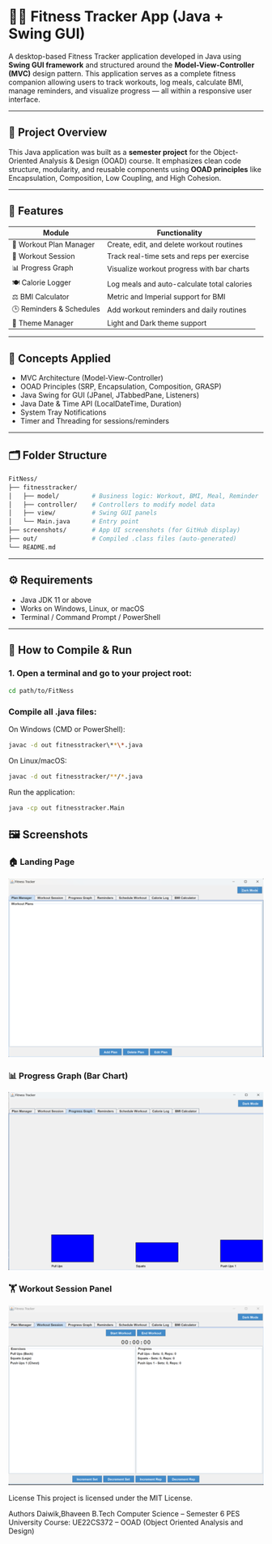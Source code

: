 # 🏋️‍♂️ Fitness Tracker App (Java + Swing GUI)

A desktop-based Fitness Tracker application developed in Java using **Swing GUI framework** and structured around the **Model-View-Controller (MVC)** design pattern. This application serves as a complete fitness companion allowing users to track workouts, log meals, calculate BMI, manage reminders, and visualize progress — all within a responsive user interface.

---

## 📌 Project Overview

This Java application was built as a **semester project** for the Object-Oriented Analysis & Design (OOAD) course. It emphasizes clean code structure, modularity, and reusable components using **OOAD principles** like Encapsulation, Composition, Low Coupling, and High Cohesion.

---

## 🎯 Features

| Module                  | Functionality                                 |
|-------------------------|-----------------------------------------------|
| 💪 Workout Plan Manager | Create, edit, and delete workout routines     |
| 🧠 Workout Session      | Track real-time sets and reps per exercise    |
| 📊 Progress Graph       | Visualize workout progress with bar charts    |
| 🍽️ Calorie Logger       | Log meals and auto-calculate total calories   |
| ⚖️ BMI Calculator       | Metric and Imperial support for BMI           |
| 🕒 Reminders & Schedules| Add workout reminders and daily routines      |
| 🎨 Theme Manager        | Light and Dark theme support                  |

---

## 🧠 Concepts Applied

- MVC Architecture (Model-View-Controller)
- OOAD Principles (SRP, Encapsulation, Composition, GRASP)
- Java Swing for GUI (JPanel, JTabbedPane, Listeners)
- Java Date & Time API (LocalDateTime, Duration)
- System Tray Notifications
- Timer and Threading for sessions/reminders

---

## 🗂️ Folder Structure

```bash
FitNess/
├── fitnesstracker/
│   ├── model/         # Business logic: Workout, BMI, Meal, Reminder
│   ├── controller/    # Controllers to modify model data
│   ├── view/          # Swing GUI panels
│   └── Main.java      # Entry point
├── screenshots/       # App UI screenshots (for GitHub display)
├── out/               # Compiled .class files (auto-generated)
└── README.md
```


---

## ⚙️ Requirements

- Java JDK 11 or above
- Works on Windows, Linux, or macOS
- Terminal / Command Prompt / PowerShell

---

## 🚀 How to Compile & Run

### 1. Open a terminal and go to your project root:

```bash
cd path/to/FitNess
```
### Compile all .java files:
On Windows (CMD or PowerShell):
```bash
javac -d out fitnesstracker\**\*.java
```
On Linux/macOS:
```bash
javac -d out fitnesstracker/**/*.java
```

 Run the application:
 ```bash
java -cp out fitnesstracker.Main
```


## 🖼️ Screenshots

### 🏠 Landing Page
![Landing Panel](screenshots/landing.png)

### 📊 Progress Graph (Bar Chart)
![Progress Chart](screenshots/progress.png)

### 🏋️ Workout Session Panel
![Workout Session](screenshots/Workout_Session.png)






License
This project is licensed under the MIT License.



Authors
Daiwik,Bhaveen
B.Tech Computer Science – Semester 6
PES University
Course: UE22CS372 – OOAD (Object Oriented Analysis and Design)
